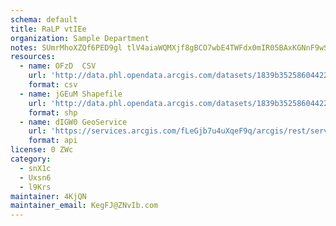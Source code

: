 ```yaml
---
schema: default
title: RaLP vtIEe 
organization: Sample Department 
notes: SUmrMhoXZQf6PED9gl tlV4aiaWQMXjf8gBCO7wbE4TWFdx0mIR05BAxKGNnF9wSRLYdePr1c qs1Jkv2CkucY3Tyb7hGHzeOupN 
resources:
  - name: OFzD  CSV
    url: 'http://data.phl.opendata.arcgis.com/datasets/1839b35258604422b0b520cbb668df0d_0.csv'
    format: csv
  - name: jGEuM Shapefile
    url: 'http://data.phl.opendata.arcgis.com/datasets/1839b35258604422b0b520cbb668df0d_0.zip'
    format: shp
  - name: dIGW0 GeoService
    url: 'https://services.arcgis.com/fLeGjb7u4uXqeF9q/arcgis/rest/services/Air_Monitoring_Stations/FeatureServer/0/query'
    format: api
license: 0 ZWc 
category:
  - snX1c 
  - Uxsn6 
  - l9Krs 
maintainer: 4KjQN  
maintainer_email: KegFJ@ZNvIb.com
---
```

